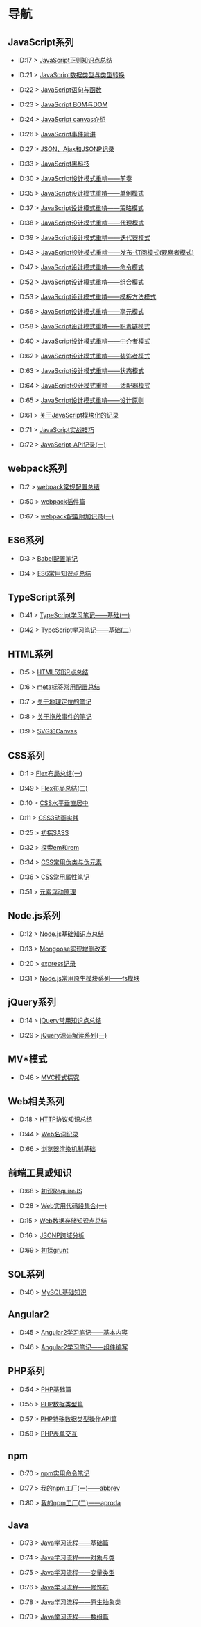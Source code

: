 
# 导航 #

## JavaScript系列 ##

- ID:17 > [JavaScript正则知识点总结](./JavaScript正则知识点总结.md)

- ID:21 > [JavaScript数据类型与类型转换](./JavaScript数据类型与类型转换.md)

- ID:22 > [JavaScript语句与函数](./JavaScript语句与函数.md)

- ID:23 > [JavaScript BOM与DOM](./JavaScript%20BOM与DOM.md)

- ID:24 > [JavaScript canvas介绍](./JavaScript%20canvas介绍.md)

- ID:26 > [JavaScript事件简讲](./JavaScript事件简讲.md)

- ID:27 > [JSON、Ajax和JSONP记录](./JSON、Ajax和JSONP记录.md)

- ID:33 > [JavaScript黑科技](./JavaScript黑科技.md)

- ID:30 > [JavaScript设计模式重啃——前奏](./JavaScript设计模式重啃——前奏.md)

- ID:35 > [JavaScript设计模式重啃——单例模式](./JavaScript设计模式重啃——单例模式.md)

- ID:37 > [JavaScript设计模式重啃——策略模式](./JavaScript设计模式重啃——策略模式.md)

- ID:38 > [JavaScript设计模式重啃——代理模式](./JavaScript设计模式重啃——代理模式.md)

- ID:39 > [JavaScript设计模式重啃——迭代器模式](./JavaScript设计模式重啃——迭代器模式.md)

- ID:43 > [JavaScript设计模式重啃——发布-订阅模式(观察者模式)](./JavaScript设计模式重啃——发布-订阅模式(观察者模式).md)

- ID:47 > [JavaScript设计模式重啃——命令模式](./JavaScript设计模式重啃——命令模式.md)

- ID:52 > [JavaScript设计模式重啃——组合模式](./JavaScript设计模式重啃——组合模式.md)

- ID:53 > [JavaScript设计模式重啃——模板方法模式](./JavaScript设计模式重啃——模板方法模式.md)

- ID:56 > [JavaScript设计模式重啃——享元模式](./JavaScript设计模式重啃——享元模式.md)

- ID:58 > [JavaScript设计模式重啃——职责链模式](./JavaScript设计模式重啃——职责链模式.md)

- ID:60 > [JavaScript设计模式重啃——中介者模式](./JavaScript设计模式重啃——中介者模式.md)

- ID:62 > [JavaScript设计模式重啃——装饰者模式](./JavaScript设计模式重啃——装饰者模式.md)

- ID:63 > [JavaScript设计模式重啃——状态模式](./JavaScript设计模式重啃——状态模式.md)

- ID:64 > [JavaScript设计模式重啃——适配器模式](./JavaScript设计模式重啃——适配器模式.md)

- ID:65 > [JavaScript设计模式重啃——设计原则](./JavaScript设计模式重啃——设计原则.md)

- ID:61 > [关于JavaScript模块化的记录](./关于JavaScript模块化的记录.md)

- ID:71 > [JavaScript实战技巧](./JavaScript实战技巧.md)

- ID:72 > [JavaScript-API记录(一)](./JavaScript-API记录(一).md)

## webpack系列 ##

- ID:2 > [webpack常规配置总结](./webpack常规配置总结.md)

- ID:50 > [webpack插件篇](./webpack插件篇.md)

- ID:67 > [webpack配置附加记录(一)](./webpack配置附加记录(一).md)

## ES6系列 ##

- ID:3 > [Babel配置笔记](./Babel配置笔记.md)

- ID:4 > [ES6常用知识点总结](./ES6常用知识点总结.md)

## TypeScript系列 ##

- ID:41 > [TypeScript学习笔记——基础(一)](./TypeScript学习笔记——基础(一).md)

- ID:42 > [TypeScript学习笔记——基础(二)](./TypeScript学习笔记——基础(二).md)

## HTML系列 ##

- ID:5 > [HTML5知识点总结](./HTML5知识点总结.md)

- ID:6 > [meta标签常用配置总结](./meta标签常用配置总结.md)

- ID:7 > [关于地理定位的笔记](./关于地理定位的笔记.md)

- ID:8 > [关于拖放事件的笔记](./关于拖放事件的笔记.md)

- ID:9 > [SVG和Canvas](./SVG和Canvas.md)

## CSS系列 ##

- ID:1 > [Flex布局总结(一)](./Flex布局总结(一).md)

- ID:49 > [Flex布局总结(二)](./Flex布局总结(二).md)

- ID:10 > [CSS水平垂直居中](./CSS水平垂直居中.md)

- ID:11 > [CSS3动画实践](./CSS3动画实践.md)

- ID:25 > [初探SASS](./初探SASS.md)

- ID:32 > [探索em和rem](./探索em和rem.md)

- ID:34 > [CSS常用伪类与伪元素](./CSS常用伪类与伪元素.md)

- ID:36 > [CSS常用属性笔记](./CSS常用属性笔记.md)

- ID:51 > [元素浮动原理](./元素浮动原理.md)

## Node.js系列 ##

- ID:12 > [Node.js基础知识点总结](./Node.js基础知识点总结.md)

- ID:13 > [Mongoose实现增删改查](./Mongoose实现增删改查.md)

- ID:20 > [express记录](./express记录.md)

- ID:31 > [Node.js常用原生模块系列——fs模块](./Node.js常用原生模块系列——fs模块.md)

## jQuery系列 ##

- ID:14 > [jQuery常用知识点总结](./jQuery常用知识点总结.md)

- ID:29 > [jQuery源码解读系列(一)](./jQuery源码解读系列(一).md)

## MV\*模式 ##

- ID:48 > [MVC模式探究](./MVC模式探究.md)

## Web相关系列 ##

- ID:18 > [HTTP协议知识总结](./HTTP协议知识总结.md)

- ID:44 > [Web名词记录](./Web名词记录.md)

- ID:66 > [浏览器渲染机制基础](./浏览器渲染机制基础.md)

## 前端工具或知识 ##

- ID:68 > [初识RequireJS](./初识RequireJS.md)

- ID:28 > [Web实用代码段集合(一)](./Web实用代码段集合(一).md)

- ID:15 > [Web数据存储知识点总结](./Web数据存储知识点总结.md)

- ID:16 > [JSONP跨域分析](./JSONP跨域分析.md)

- ID:69 > [初探grunt](./初探grunt.md)

## SQL系列 ##

- ID:40 > [MySQL基础知识](./MySQL基础知识.md)

## Angular2 ##

- ID:45 > [Angular2学习笔记——基本内容](./Angular2学习笔记——基本内容.md)

- ID:46 > [Angular2学习笔记——组件编写](./Angular2学习笔记——组件编写.md)

## PHP系列 ##

- ID:54 > [PHP基础篇](./PHP基础篇.md)

- ID:55 > [PHP数据类型篇](./PHP数据类型篇.md)

- ID:57 > [PHP特殊数据类型操作API篇](./PHP特殊数据类型操作API篇.md)

- ID:59 > [PHP表单交互](./PHP表单交互.md)

## npm ##

- ID:70 > [npm实用命令笔记](./npm实用命令笔记.md)

- ID:77 > [我的npm工厂(一)——abbrev](./我的npm工厂(一)——abbrev.md)

- ID:80 > [我的npm工厂(二)——aproda](./我的npm工厂(二)——aproda.md)

## Java ##

- ID:73 > [Java学习流程——基础篇](./Java学习流程——基础篇.md)

- ID:74 > [Java学习流程——对象与类](./Java学习流程——对象与类.md)

- ID:75 > [Java学习流程——变量类型](./Java学习流程——变量类型.md)

- ID:76 > [Java学习流程——修饰符](./Java学习流程——修饰符.md)

- ID:78 > [Java学习流程——原生抽象类](./Java学习流程——原生抽象类.md)

- ID:79 > [Java学习流程——数组篇](./Java学习流程——数组篇.md)
